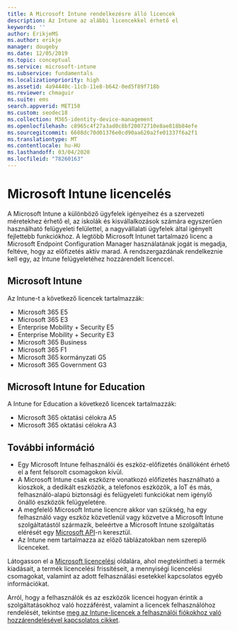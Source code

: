 ```yaml
---
title: A Microsoft Intune rendelkezésre álló licencek
description: Az Intune az alábbi licencekkel érhető el
keywords: ''
author: ErikjeMS
ms.author: erikje
manager: dougeby
ms.date: 12/05/2019
ms.topic: conceptual
ms.service: microsoft-intune
ms.subservice: fundamentals
ms.localizationpriority: high
ms.assetid: 4a94440c-11cb-11e8-b642-0ed5f89f718b
ms.reviewer: chmaguir
ms.suite: ems
search.appverid: MET150
ms.custom: seodec18
ms.collection: M365-identity-device-management
ms.openlocfilehash: c8965c4f27a3ad0c8bf20072710e8ae818b84efe
ms.sourcegitcommit: 6608dc70d01376e0cd90aa620a2fe01337f6a2f1
ms.translationtype: MT
ms.contentlocale: hu-HU
ms.lasthandoff: 03/04/2020
ms.locfileid: "78260163"
---
```

# <a name="microsoft-intune-licensing"></a>Microsoft Intune licencelés
A Microsoft Intune a különböző ügyfelek igényeihez és a szervezeti méretekhez érhető el, az iskolák és kisvállalkozások számára egyszerűen használható felügyeleti felülettel, a nagyvállalati ügyfelek által igényelt fejlettebb funkciókhoz. A legtöbb Microsoft Intunet tartalmazó licenc a Microsoft Endpoint Configuration Manager használatának jogát is megadja, feltéve, hogy az előfizetés aktív marad. A rendszergazdának rendelkeznie kell egy, az Intune felügyeletéhez hozzárendelt licenccel. 

## <a name="microsoft-intune"></a>Microsoft Intune
Az Intune-t a következő licencek tartalmazzák:

- Microsoft 365 E5
- Microsoft 365 E3
- Enterprise Mobility + Security E5
- Enterprise Mobility + Security E3
- Microsoft 365 Business
- Microsoft 365 F1
- Microsoft 365 kormányzati G5
- Microsoft 365 Government G3

## <a name="microsoft-intune-for-education"></a>Microsoft Intune for Education
A Intune for Education a következő licencek tartalmazzák:

- Microsoft 365 oktatási célokra A5
- Microsoft 365 oktatási célokra A3

## <a name="additional-information"></a>További információ
- Egy Microsoft Intune felhasználói és eszköz-előfizetés önállóként érhető el a fent felsorolt csomagokon kívül.
- A Microsoft Intune csak eszközre vonatkozó előfizetés használható a kioszkok, a dedikált eszközök, a telefonos eszközök, a IoT és más, felhasználó-alapú biztonsági és felügyeleti funkciókat nem igénylő önálló eszközök felügyeletére.
- A megfelelő Microsoft Intune licencre akkor van szükség, ha egy felhasználó vagy eszköz közvetlenül vagy közvetve a Microsoft Intune szolgáltatástól származik, beleértve a Microsoft Intune szolgáltatás elérését egy [Microsoft API](https://docs.microsoft.com/legal/microsoft-apis/terms-of-use)-n keresztül.
- Az Intune nem tartalmazza az előző táblázatokban nem szereplő licenceket.

Látogasson el a [Microsoft licencelési](https://www.microsoft.com/licensing/default) oldalára, ahol megtekintheti a termék kiadásait, a termék licencelési frissítéseit, a mennyiségi licencelési csomagokat, valamint az adott felhasználási esetekkel kapcsolatos egyéb információkat.  

Arról, hogy a felhasználók és az eszközök licencei hogyan érintik a szolgáltatásokhoz való hozzáférést, valamint a licencek felhasználóhoz rendelését, tekintse [meg az Intune-licencek a felhasználói fiókokhoz való hozzárendelésével kapcsolatos cikket](licenses-assign.md).
